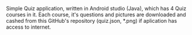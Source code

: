 Simple Quiz application, written in Android studio (Java), which has 4 Quiz courses in it.
Each course, it's questions and pictures are downloaded and cashed from this GitHub's repository (quiz.json, *.png)  if aplication has access to internet.
